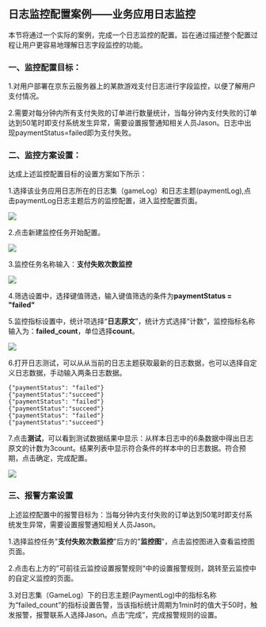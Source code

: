 ## 日志监控配置案例——业务应用日志监控

本节将通过一个实际的案例，完成一个日志监控的配置。旨在通过描述整个配置过程让用户更容易地理解日志字段监控的功能。

### 一、监控配置目标：

1.对用户部署在京东云服务器上的某款游戏支付日志进行字段监控，以便了解用户支付情况。

2.需要对每分钟内所有支付失败的订单进行数量统计，当每分钟内支付失败的订单达到50笔时即支付系统发生异常，需要设置报警通知相关人员Jason。日志中出现paymentStatus=failed即为支付失败。

### 二、监控方案设置：

达成上述监控配置目标的设置方案如下所示：

1.选择该业务应用日志所在的日志集（gameLog）和日志主题(paymentLog),点击paymentLog日志主题后方的监控配置，进入监控配置页面。

![](https://raw.githubusercontent.com/jdcloudcom/cn/zhangwenjie-only/image/LogService/LogMonitor/monitorcase01.jpg)

2.点击新建监控任务开始配置。

![](https://raw.githubusercontent.com/jdcloudcom/cn/zhangwenjie-only/image/LogService/LogMonitor/monitorcase02.jpg)

3.监控任务名称输入：**支付失败次数监控**

![](https://raw.githubusercontent.com/jdcloudcom/cn/zhangwenjie-only/image/LogService/LogMonitor/monitorcase03.jpg)

4.筛选设置中，选择键值筛选，输入键值筛选的条件为**paymentStatus = "failed"**

5.监控指标设置中，统计项选择“**日志原文**”，统计方式选择“计数”，监控指标名称输入为：**failed_count**，单位选择**count**。

![](https://raw.githubusercontent.com/jdcloudcom/cn/zhangwenjie-only/image/LogService/LogMonitor/monitorcase04.jpg)

6.打开日志测试，可以从从当前的日志主题获取最新的日志数据，也可以选择自定义日志数据，手动输入两条日志数据。
```
{"paymentStatus": "failed"}
{"paymentStatus":"succeed"}
{"paymentStatus": "failed"}
{"paymentStatus":"succeed"}
{"paymentStatus": "failed"}
{"paymentStatus":"succeed"}
```
7.点击**测试**，可以看到测试数据结果中显示：从样本日志中的6条数据中得出日志原文的计数为3count。结果列表中显示符合条件的样本中的日志数据。符合预期，点击确定，完成配置。

![](https://raw.githubusercontent.com/jdcloudcom/cn/zhangwenjie-only/image/LogService/LogMonitor/monitorcase05.jpg)

### 三、报警方案设置

上述监控配置中的报警目标为：当每分钟内支付失败的订单达到50笔时即支付系统发生异常，需要设置报警通知相关人员Jason。

1.选择监控任务"**支付失败次数监控**"后方的"**监控图**"，点击监控图进入查看监控图页面。

2.点击右上方的”可前往云监控设置报警规则“中的设置报警规则，跳转至云监控中的自定义监控的页面。

3.对日志集（GameLog）下的日志主题(PaymentLog)中的指标名称为“failed_count”的指标设置告警，当该指标统计周期为1min时的值大于50时，触发报警，报警联系人选择Jason。点击“完成”，完成报警规则的设置。



